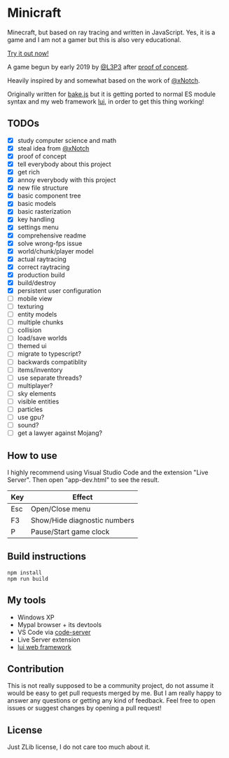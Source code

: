 # Minicraft

Minecraft, but based on ray tracing and written in JavaScript. Yes, it is a game and I am not a gamer but this is also very educational.

[Try it out now!](https://l3p3.de/minicraft)

A game begun by early 2019 by [@L3P3](https://github.com/L3P3) after [proof of concept](https://l3p3.de/z/minicraft.html).

Heavily inspired by and somewhat based on the work of [@xNotch](https://github.com/xNotch).

Originally written for [bake.js](https://l3p3.de/dok/bake.html) but it is getting ported to normal ES module syntax and my web framework [lui](https://github.com/L3P3/lui), in order to get this thing working!

## TODOs

- [x] study computer science and math
- [x] steal idea from [@xNotch](https://github.com/xNotch)
- [x] proof of concept
- [x] tell everybody about this project
- [x] get rich
- [x] annoy everybody with this project
- [x] new file structure
- [x] basic component tree
- [x] basic models
- [x] basic rasterization
- [x] key handling
- [x] settings menu
- [x] comprehensive readme
- [x] solve wrong-fps issue
- [x] world/chunk/player model
- [x] actual raytracing
- [x] correct raytracing
- [x] production build
- [x] build/destroy
- [x] persistent user configuration
- [ ] mobile view
- [ ] texturing
- [ ] entity models
- [ ] multiple chunks
- [ ] collision
- [ ] load/save worlds
- [ ] themed ui
- [ ] migrate to typescript?
- [ ] backwards compatiblity
- [ ] items/inventory
- [ ] use separate threads?
- [ ] multiplayer?
- [ ] sky elements
- [ ] visible entities
- [ ] particles
- [ ] use gpu?
- [ ] sound?
- [ ] get a lawyer against Mojang?

## How to use

I highly recommend using Visual Studio Code and the extension "Live Server". Then open "app-dev.html" to see the result.

| Key | Effect |
| --- | ------ |
| Esc | Open/Close menu |
| F3 | Show/Hide diagnostic numbers |
| P | Pause/Start game clock |

## Build instructions

```
npm install
npm run build
```

## My tools

- Windows XP
- Mypal browser + its devtools
- VS Code via [code-server](https://github.com/cdr/code-server)
- Live Server extension
- [lui web framework](https://github.com/L3P3/lui)

## Contribution

This is not really supposed to be a community project, do not assume it would be easy to get pull requests merged by me. But I am really happy to answer any questions or getting any kind of feedback. Feel free to open issues or suggest changes by opening a pull request!

## License

Just ZLib license, I do not care too much about it.
